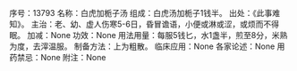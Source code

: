 序号：13793
名称：白虎加栀子汤
组成：白虎汤加栀子1钱半。
出处：《此事难知》。
主治：老、幼、虚人伤寒5-6日，昏冒谵语，小便或淋或涩，或烦而不得眠。
加减：None
功效：None
用法用量：每服5钱匕，水1盏半，煎至8分，米熟为度，去滓温服。
制备方法：上为粗散。
临床应用：None
各家论述：None
用药禁忌：None
附注：None
